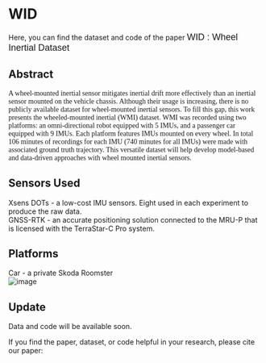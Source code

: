 # WID

Here, you can find the dataset and code of the paper <span style="font-family:Arial; font-size:18px;">WID : Wheel Inertial Dataset</span>

## Abstract

<p style="font-family:Verdana; font-size:14px;">
A wheel-mounted inertial sensor mitigates inertial drift more effectively than an inertial sensor mounted on the vehicle chassis.
Although their usage is increasing, there is no publicly available dataset for wheel-mounted inertial sensors.
To fill this gap, this work presents the wheeled-mounted inertial (WMI) dataset. WMI was recorded using two platforms: an omni-directional robot equipped with 5 IMUs, and a passenger car equipped with 9 IMUs.
Each platform features IMUs mounted on every wheel. In total 106 minutes of recordings for each IMU (740 minutes for all IMUs) were made with associated ground truth trajectory. 
This versatile dataset will help develop model-based and data-driven approaches with wheel mounted inertial sensors.
</p>

## Sensors Used
Xsens DOTs - a low-cost IMU sensors. Eight used in each experiment to produce the raw data.<br/>
GNSS-RTK - an accurate positioning solution connected to the MRU-P that is licensed with the TerraStar-C Pro system.


## Platforms
Car - a private Skoda Roomster <br/>
![image](https://github.com/user-attachments/assets/02c63ccd-79db-4340-b54f-677d6c060259)

## Update 

Data and code will be available soon.

If you find the paper, dataset, or code helpful in your research, please cite our paper:

```bibtex@article{yampolsky2024multiple, title={Multiple and Gyro-Free Inertial Datasets}, author={Yampolsky, Zeev and Stolero, Yair and Pri-Hadash, Nitsan and Solodar, Dan and Massas, Shira}, journal={Scientific Data}, volume={11}, number={1}, pages={1080}, year={2024}, publisher={Nature Publishing Group UK London} }
